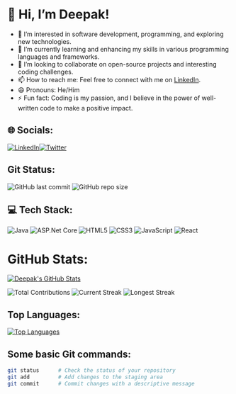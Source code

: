 # 👋 Hi, I’m Deepak!

- 👀 I’m interested in software development, programming, and exploring new technologies.
- 🌱 I’m currently learning and enhancing my skills in various programming languages and frameworks.
- 💞️ I’m looking to collaborate on open-source projects and interesting coding challenges.
- 📫 How to reach me: Feel free to connect with me on [LinkedIn](https://www.linkedin.com/in/coder-deepak44/).
- 😄 Pronouns: He/Him
- ⚡ Fun fact: Coding is my passion, and I believe in the power of well-written code to make a positive impact.

## 🌐 Socials:
[![LinkedIn](https://www.freepnglogos.com/uploads/linkedin-logo-style-png-8.png)](https://www.linkedin.com/in/coder-deepak44/)[![Twitter](https://static.toiimg.com/thumb/msid-101450421,width-375,height-250/101450421.jpg)](https://twitter.com/Code__deepak)






## Git Status:
![GitHub last commit](https://img.shields.io/github/last-commit/DeepakScripter/DeepakScripter?style=flat-square)
![GitHub repo size](https://img.shields.io/github/repo-size/DeepakScripter/DeepakScripter?style=flat-square)

## 💻 Tech Stack:
![Java](https://img.shields.io/badge/Core%20Java-333?style=flat-square&logo=java&logoColor=E34F26)
![ASP.Net Core](https://img.shields.io/badge/ASP.Net%20Core-333?style=flat-square&logo=.net&logoColor=512BD4)
![HTML5](https://img.shields.io/badge/HTML5-333?style=flat-square&logo=html5&logoColor=E34F26)
![CSS3](https://img.shields.io/badge/CSS3-333?style=flat-square&logo=css3&logoColor=1572B6)
![JavaScript](https://img.shields.io/badge/JavaScript-333?style=flat-square&logo=javascript&logoColor=F7DF1E)
![React](https://img.shields.io/badge/React-333?style=flat-square&logo=react&logoColor=61DAFB)

# GitHub Stats:
[![Deepak's GitHub Stats](https://github-readme-stats.vercel.app/api?username=DeepakScripter&show_icons=true&count_private=true&hide=stars,contribs)](https://github.com/DeepakScripter)

![Total Contributions](https://img.shields.io/github/total-contributions/DeepakScripter?style=flat-square)
![Current Streak](https://img.shields.io/github/streak-stats/DeepakScripter?style=flat-square)
![Longest Streak](https://img.shields.io/github/longest-streak/DeepakScripter?style=flat-square)

## Top Languages:
[![Top Languages](https://github-readme-stats.vercel.app/api/top-langs/?username=DeepakScripter&layout=compact)](https://github.com/DeepakScripter)

## Some basic Git commands:
```bash
git status      # Check the status of your repository
git add         # Add changes to the staging area
git commit      # Commit changes with a descriptive message
